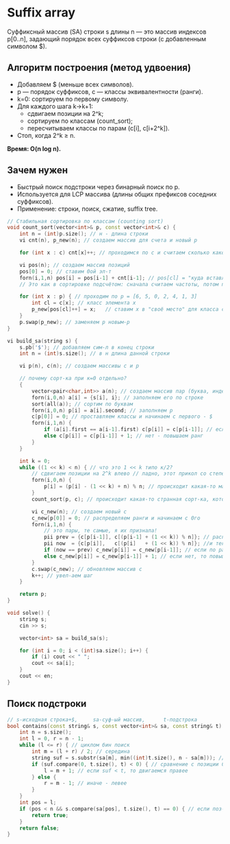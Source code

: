 # Suffix array

Суффиксный массив (SA) строки s длины n — это массив индексов p[0..n], задающий порядок всех суффиксов строки (с добавленным символом $).

## Алгоритм построения (метод удвоения)
- Добавляем $ (меньше всех символов).
- p — порядок суффиксов, c — классы эквивалентности (ранги).
- k=0: сортируем по первому символу.
- Для каждого шага k→k+1:
    - сдвигаем позиции на 2^k;
    - сортируем по классам (count_sort);
    - пересчитываем классы по парам (c[i], c[i+2^k]).
- Стоп, когда 2^k ≥ n.

**Время: O(n log n).**

## Зачем нужен
- Быстрый поиск подстроки через бинарный поиск по p.
- Иcпользуется для LCP массива (длины общих префиксов соседних суффиксов).
- Применение: строки, поиск, сжатие, suffix tree.


```cpp
// Стабильная сортировка по классам (counting sort)
void count_sort(vector<int>& p, const vector<int>& c) {
    int n = (int)p.size(); // н - длина строки
    vi cnt(n), p_new(n); // создаем массив для счета и новый р

    for (int x : c) cnt[x]++; // проходимся по с и считаем сколько какого ранга

    vi pos(n); // создаем массив позиций
    pos[0] = 0; // ставим 0ой эл-т
    forn(i,1,n) pos[i] = pos[i-1] + cnt[i-1]; // pos[cl] = "куда вставлять следующий элемент этого класса в p_new"
    // Это как в сортировке подсчётом: сначала считаем частоты, потом префиксные суммы → получаем позиции.

    for (int x : p) { // проходим по p = [6, 5, 0, 2, 4, 1, 3]
        int cl = c[x]; // класс элемента x
        p_new[pos[cl]++] = x;   // ставим x в "своё место" для класса cl и двигаем указатель вперёд
    }
    p.swap(p_new); // заменяем р новым-р
}

vi build_sa(string s) {
    s.pb('$'); // добавляем сим-л в конец строки
    int n = (int)s.size(); // в н длина данной строки

    vi p(n), c(n); // создаем массивы с и р

    // почему сорт-ка при к=0 отдельно?
    {
        vector<pair<char,int>> a(n); // создаем массив пар (буква, индекс)
        forn(i,0,n) a[i] = {s[i], i}; // заполняем его по строке
        sort(all(a)); // сортим по буквам
        forn(i,0,n) p[i] = a[i].second; // заполняем р
        c[p[0]] = 0; // проставляем классы и начинаем с первого - $
        forn(i,1,n) {
            if (a[i].first == a[i-1].first) c[p[i]] = c[p[i-1]]; // если буквы равны, то ставим один ранг
            else c[p[i]] = c[p[i-1]] + 1; // нет - повышаем ранг
        }
    }

    int k = 0;
    while ((1 << k) < n) { // что это 1 << k типо к/2?
        // сдвигаем позиции на 2^k влево // ладно, этот прикол со степенями и битовыми сдвигами я еще не совсем понимаю(((
        forn(i,0,n) {
            p[i] = (p[i] - (1 << k) + n) % n; // происходит какая-то магия
        }
        count_sort(p, c); // происходит какая-то странная сорт-ка, которую я еще не осознала

        vi c_new(n); // создаем новый с
        c_new[p[0]] = 0; // распределяем ранги и начинаем с 0го
        forn(i,1,n) {
            // это пары, те самые, я их признала!
            pii prev = {c[p[i-1]], c[(p[i-1] + (1 << k)) % n]}; // распределяем пары с, создаем перд-ий
            pii now  = {c[p[i]],   c[(p[i]   + (1 << k)) % n]}; //и текущий
            if (now == prev) c_new[p[i]] = c_new[p[i-1]]; // если по рангу равны, то оставляем его
            else c_new[p[i]] = c_new[p[i-1]] + 1; // если нет, то повышаем
        }
        c.swap(c_new); // обновляем массив с
        k++; // увел-аем шаг
    }

    return p;
}

void solve() {
    string s;
    cin >> s;

    vector<int> sa = build_sa(s);

    for (int i = 0; i < (int)sa.size(); i++) {
        if (i) cout << " ";
        cout << sa[i];
    }
    cout << en;
}
```

## Поиск подстроки
```cpp
// s-исходная строка+$,     sa-суф-ый массив,      t-подстрока
bool contains(const string& s, const vector<int>& sa, const string& t) {
    int n = s.size();
    int l = 0, r = n - 1;
    while (l <= r) { // циклом бин поиск
        int m = (l + r) / 2; // середина
        string suf = s.substr(sa[m], min((int)t.size(), n - sa[m])); // suf-префикс размером t суф-са с поз-ии[m]
        if (suf.compare(0, t.size(), t) < 0) { // сравнение с позиции 0, подстроку размером t.size(), со строкой t
            l = m + 1; // если suf < t, то двигаемся правее
        } else {
            r = m - 1; // иначе - левее
        }
    }
    int pos = l; 
    if (pos < n && s.compare(sa[pos], t.size(), t) == 0) { // если поз-ия не выходит за границы и подстрока(с поз-ии sa[pos], размером t.size()) равна строке t
        return true;
    }
    return false;
}
```

